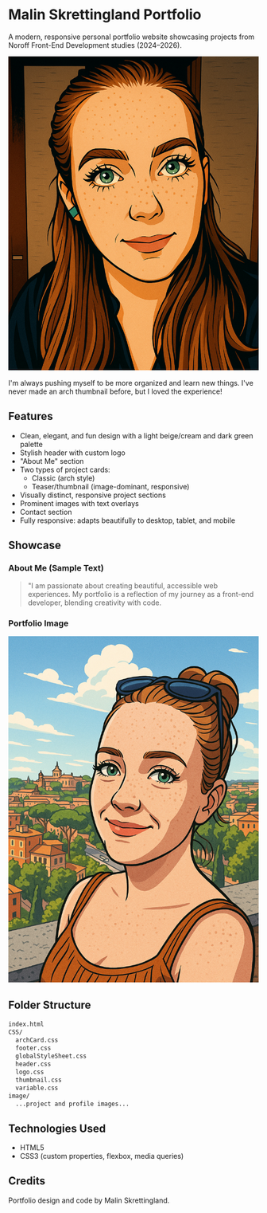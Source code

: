 # Malin Skrettingland Portfolio

A modern, responsive personal portfolio website showcasing projects from Noroff Front-End Development studies (2024–2026).

![Portfolio Logo](image/Cartoon-style-portrait-02.05.png)

I'm always pushing myself to be more organized and learn new things. I've never made an arch thumbnail before, but I loved the experience!

## Features

- Clean, elegant, and fun design with a light beige/cream and dark green palette
- Stylish header with custom logo
- "About Me" section
- Two types of project cards:
  - Classic (arch style)
  - Teaser/thumbnail (image-dominant, responsive)
- Visually distinct, responsive project sections
- Prominent images with text overlays
- Contact section
- Fully responsive: adapts beautifully to desktop, tablet, and mobile

## Showcase

### About Me (Sample Text)

> "I am passionate about creating beautiful, accessible web experiences. My portfolio is a reflection of my journey as a front-end developer, blending creativity with code.

### Portfolio Image

![Cartoon-style portrait](image/Cartoon-style-portrait-01.05.png)

## Folder Structure

```
index.html
CSS/
  archCard.css
  footer.css
  globalStyleSheet.css
  header.css
  logo.css
  thumbnail.css
  variable.css
image/
  ...project and profile images...
```

## Technologies Used

- HTML5
- CSS3 (custom properties, flexbox, media queries)

## Credits

Portfolio design and code by Malin Skrettingland.

